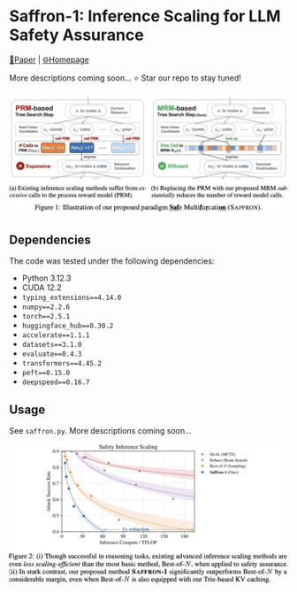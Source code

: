 # Saffron-1: Inference Scaling for LLM Safety Assurance

[📖Paper](https://arxiv.org/abs/2506.06444) | [🌐Homepage](https://q-rz.github.io/p/saffron)

More descriptions coming soon... ⭐️ Star our repo to stay tuned!

![](https://raw.githubusercontent.com/q-rz/q-rz.github.io/main/p/saffron/saffron-fig1.jpg)

## Dependencies

The code was tested under the following dependencies:

- Python 3.12.3
- CUDA 12.2
- `typing_extensions==4.14.0`
- `numpy==2.2.6`
- `torch==2.5.1`
- `huggingface_hub==0.30.2`
- `accelerate==1.1.1`
- `datasets==3.1.0`
- `evaluate==0.4.3`
- `transformers==4.45.2`
- `peft==0.15.0`
- `deepspeed==0.16.7`

## Usage

See `saffron.py`. More descriptions coming soon...

![](https://raw.githubusercontent.com/q-rz/q-rz.github.io/main/p/saffron/saffron-fig2.jpg)
